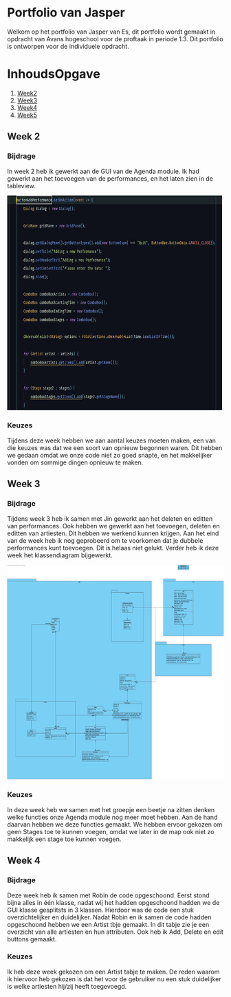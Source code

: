 

# Portfolio van Jasper
Welkom op het portfolio van Jasper van Es, dit portfolio wordt gemaakt in opdracht van Avans hogeschool voor de proftaak in periode 1.3. Dit portfolio is ontworpen voor de individuele opdracht.

# InhoudsOpgave
1. [Week2](#Week-2)
2. [Week3](#Week-3)
3. [Week4](#Week-4)
4. [Week5](#Week-5)

## Week 2
### Bijdrage
In week 2 heb ik gewerkt aan de GUI van de Agenda module. Ik had gewerkt aan het toevoegen van de performances, en het laten zien in de tableview.

<img src="https://github.com/Jaspervanes-github/Proftaak-P1.3-B2/blob/master/portfolio's/resources/Jasper/deel1_addPerformance.png" width="500" height="500">

### Keuzes
Tijdens deze week hebben we aan aantal keuzes moeten maken, een van die keuzes was dat we een soort van opnieuw begonnen waren. Dit hebben we gedaan omdat we onze code niet zo goed snapte, en het makkelijker vonden om sommige dingen opnieuw te maken.
## Week 3
### Bijdrage
Tijdens week 3 heb ik samen met Jin gewerkt aan het deleten en editten van performances. Ook hebben we gewerkt aan het toevoegen, deleten en editten van artiesten. Dit hebben we werkend kunnen krijgen. Aan het eind van de week heb ik nog geprobeerd om te voorkomen dat je dubbele performances kunt toevoegen. Dit is helaas niet gelukt. Verder heb ik deze week het klassendiagram bijgewerkt.

<img src="https://github.com/Jaspervanes-github/Proftaak-P1.3-B2/blob/master/portfolio's/resources/Jasper/Demo_code_Proftaak_p3_B2.jpg" width="1000" height="500">

### Keuzes
In deze week heb we samen met het groepje een beetje na zitten denken welke functies onze Agenda module nog meer moet hebben. Aan de hand daarvan hebben we deze functies gemaakt. We hebben ervoor gekozen om geen Stages toe te kunnen voegen, omdat we later in de map ook niet zo makkelijk een stage toe kunnen voegen.
## Week 4
### Bijdrage
Deze week heb ik samen met Robin de code opgeschoond. Eerst stond bijna alles in één klasse, nadat wij het hadden opgeschoond hadden we de GUI klasse gesplitsts in 3 klassen. Hierdoor was de code een stuk overzichtelijker en duidelijker. Nadat Robin en ik samen de code hadden opgeschoond hebben we een Artist tbje gemaakt. In dit tabje zie je een overzicht van alle artiesten en hun attributen. Ook heb ik Add, Delete en edit buttons gemaakt. 

### Keuzes
Ik heb deze week gekozen om een Artist tabje te maken. De reden waarom ik hiervoor heb gekozen is dat het voor de gebruiker nu een stuk duidelijker is welke artiesten hij/zij heeft toegevoegd.

